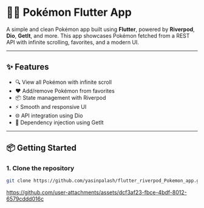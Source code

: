# 🐱‍👤 Pokémon Flutter App

A simple and clean Pokémon app built using **Flutter**, powered by **Riverpod**, **Dio**, **GetIt**, and more. This app showcases Pokémon fetched from a REST API with infinite scrolling, favorites, and a modern UI.

---

## ✨ Features

- 🔍 View all Pokémon with infinite scroll
- ❤️ Add/remove Pokémon from favorites
- 📦 State management with Riverpod
- ⚡ Smooth and responsive UI
- 🌐 API integration using Dio
- 🔧 Dependency injection using GetIt

---

## 📦 Getting Started

### 1. Clone the repository
```bash
git clone https://github.com/yasinpalash/flutter_riverpod_Pokemon_app.git
````
https://github.com/user-attachments/assets/dcf3af23-fbce-4bdf-8012-6579cddd016c

